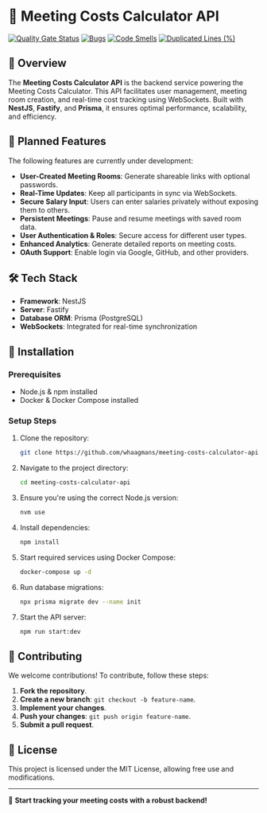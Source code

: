 # 💾 Meeting Costs Calculator API

[![Quality Gate Status](https://sonarcloud.io/api/project_badges/measure?project=whaagmans_meeting-costs-calculator-api&metric=alert_status)](https://sonarcloud.io/summary/new_code?id=whaagmans_meeting-costs-calculator-api)
[![Bugs](https://sonarcloud.io/api/project_badges/measure?project=whaagmans_meeting-costs-calculator-api&metric=bugs)](https://sonarcloud.io/summary/new_code?id=whaagmans_meeting-costs-calculator-api)
[![Code Smells](https://sonarcloud.io/api/project_badges/measure?project=whaagmans_meeting-costs-calculator-api&metric=code_smells)](https://sonarcloud.io/summary/new_code?id=whaagmans_meeting-costs-calculator-api)
[![Duplicated Lines (%)](https://sonarcloud.io/api/project_badges/measure?project=whaagmans_meeting-costs-calculator-api&metric=duplicated_lines_density)](https://sonarcloud.io/summary/new_code?id=whaagmans_meeting-costs-calculator-api)

## 📢 Overview

The **Meeting Costs Calculator API** is the backend service powering the Meeting Costs Calculator. This API facilitates user management, meeting room creation, and real-time cost tracking using WebSockets. Built with **NestJS**, **Fastify**, and **Prisma**, it ensures optimal performance, scalability, and efficiency.

## 🔮 Planned Features

The following features are currently under development:

- **User-Created Meeting Rooms**: Generate shareable links with optional passwords.
- **Real-Time Updates**: Keep all participants in sync via WebSockets.
- **Secure Salary Input**: Users can enter salaries privately without exposing them to others.
- **Persistent Meetings**: Pause and resume meetings with saved room data.
- **User Authentication & Roles**: Secure access for different user types.
- **Enhanced Analytics**: Generate detailed reports on meeting costs.
- **OAuth Support**: Enable login via Google, GitHub, and other providers.

## 🛠 Tech Stack

- **Framework**: NestJS
- **Server**: Fastify
- **Database ORM**: Prisma (PostgreSQL)
- **WebSockets**: Integrated for real-time synchronization

## 🔧 Installation

### Prerequisites

- Node.js & npm installed
- Docker & Docker Compose installed

### Setup Steps

1. Clone the repository:

   ```bash
   git clone https://github.com/whaagmans/meeting-costs-calculator-api.git
   ```

2. Navigate to the project directory:

   ```bash
   cd meeting-costs-calculator-api
   ```

3. Ensure you're using the correct Node.js version:

   ```bash
   nvm use
   ```

4. Install dependencies:

   ```bash
   npm install
   ```

5. Start required services using Docker Compose:

   ```bash
   docker-compose up -d
   ```

6. Run database migrations:

   ```bash
   npx prisma migrate dev --name init
   ```

7. Start the API server:

   ```bash
   npm run start:dev
   ```

## 🤝 Contributing

We welcome contributions! To contribute, follow these steps:

1. **Fork the repository**.
2. **Create a new branch**: `git checkout -b feature-name`.
3. **Implement your changes**.
4. **Push your changes**: `git push origin feature-name`.
5. **Submit a pull request**.

## 📜 License

This project is licensed under the MIT License, allowing free use and modifications.

---

🚀 **Start tracking your meeting costs with a robust backend!**

